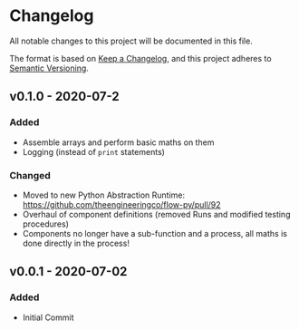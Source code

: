 # Changelog

All notable changes to this project will be documented in this file.

The format is based on [Keep a Changelog](https://keepachangelog.com/en/1.0.0/),
and this project adheres to [Semantic Versioning](https://semver.org/spec/v2.0.0.html).

## v0.1.0 - 2020-07-2

### Added

- Assemble arrays and perform basic maths on them
- Logging (instead of `print` statements)

### Changed

- Moved to new Python Abstraction Runtime: https://github.com/theengineeringco/flow-py/pull/92
- Overhaul of component definitions (removed Runs and modified testing procedures)
- Components no longer have a sub-function and a process, all maths is done directly in the process!

## v0.0.1 - 2020-07-02

### Added

- Initial Commit

[0.0.1]: https://github.com/theengineeringco/flow-py-library-general_maths

